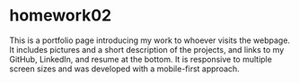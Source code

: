 # homework02

This is a portfolio page introducing my work to whoever visits the webpage. It includes pictures and a short description of the projects, and links to my GitHub, LinkedIn, and resume at the bottom. It is responsive to multiple screen sizes and was developed with a mobile-first approach. 
